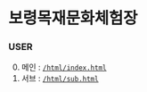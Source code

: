 # 보령목재문화체험장
  
### USER
00. 메인 : [`/html/index.html`](./html/index.html)
00. 서브 : [`/html/sub.html`](./html/sub.html)